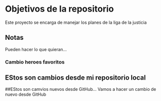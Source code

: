 # Objetivos de la repositorio

Este proyecto se encarga de manejar los planes de la liga de la justicia


## Notas
Pueden hacer lo que quieran...

### Cambio heroes favoritos

## EStos son cambios desde mi repositorio local
##EStos son camvios nuevos desde GitHub... Vamos a hacer un cambio de nuevo desde GitHub
